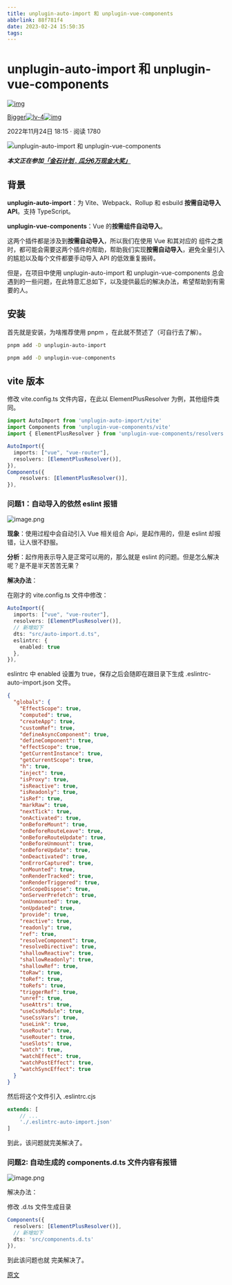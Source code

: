 ```yaml
---
title: unplugin-auto-import 和 unplugin-vue-components
abbrlink: 88f781f4
date: 2023-02-24 15:50:35
tags:
---
```


# unplugin-auto-import 和 unplugin-vue-components

[![img](https://p3-passport.byteimg.com/img/user-avatar/d90a86ff79c931122ecfcd9a0c9b6a42~100x100.awebp)](https://juejin.cn/user/1943592288391496)

[Bigger![lv-4](https://lf3-cdn-tos.bytescm.com/obj/static/xitu_juejin_web/img/lv-4.a78c420.png)![img](https://lf3-cdn-tos.bytescm.com/obj/static/xitu_juejin_web/07302452a7ad81cb43a173b5cd580237.svg)](https://juejin.cn/user/1943592288391496)

2022年11月24日 18:15 · 阅读 1780

![unplugin-auto-import 和 unplugin-vue-components](https://p9-juejin.byteimg.com/tos-cn-i-k3u1fbpfcp/2113b5e3e7ff475aa51cd19ac102d42b~tplv-k3u1fbpfcp-zoom-crop-mark:3024:3024:3024:1702.awebp?)

***本文正在参加[「金石计划 . 瓜分6万现金大奖」](https://juejin.cn/post/7162096952883019783)***

## 背景

**unplugin-auto-import**：为 Vite、Webpack、Rollup 和 esbuild **按需自动导入 API**。支持 TypeScript。

**unplugin-vue-components**：Vue 的**按需组件自动导入**。

这两个插件都是涉及到**按需自动导入**，所以我们在使用 Vue 和其对应的 组件之类时，都可能会需要这两个插件的帮助，帮助我们实现**按需自动导入**，避免全量引入的尴尬以及每个文件都要手动导入 API 的低效重复搬砖。

但是，在项目中使用 unplugin-auto-import 和 unplugin-vue-components 总会遇到的一些问题，在此特意汇总如下，以及提供最后的解决办法，希望帮助到有需要的人。

## 安装

首先就是安装，为啥推荐使用 pnpm ，在此就不赘述了（可自行去了解）。

```sh
pnpm add -D unplugin-auto-import

pnpm add -D unplugin-vue-components
```

## vite 版本

修改 vite.config.ts 文件内容，在此以 ElementPlusResolver 为例，其他组件类同。

```ts
import AutoImport from 'unplugin-auto-import/vite'
import Components from 'unplugin-vue-components/vite'
import { ElementPlusResolver } from 'unplugin-vue-components/resolvers'

AutoImport({
  imports: ["vue", "vue-router"],
  resolvers: [ElementPlusResolver()],
}),
Components({
    resolvers: [ElementPlusResolver()],
}),
```

### 问题1：自动导入的依然 eslint 报错

![image.png](https://p9-juejin.byteimg.com/tos-cn-i-k3u1fbpfcp/ed88438194c4481bad3e02fe67516eb3~tplv-k3u1fbpfcp-zoom-in-crop-mark:4536:0:0:0.awebp?)

**现象**：使用过程中会自动引入 Vue 相关组合 Api，是起作用的，但是 eslint 却报错，让人很不舒服。

**分析**：起作用表示导入是正常可以用的，那么就是 eslint 的问题。但是怎么解决呢？是不是半天苦苦无果？

**解决办法**：

在刚才的 vite.config.ts 文件中修改：

```ts
AutoImport({
  imports: ["vue", "vue-router"],
  resolvers: [ElementPlusResolver()],
  // 新增如下
  dts: "src/auto-import.d.ts",
  eslintrc: {
    enabled: true
  },
}),

```

eslintrc 中 enabled 设置为 true，保存之后会随即在跟目录下生成 .eslintrc-auto-import.json 文件。

```json
{
  "globals": {
    "EffectScope": true,
    "computed": true,
    "createApp": true,
    "customRef": true,
    "defineAsyncComponent": true,
    "defineComponent": true,
    "effectScope": true,
    "getCurrentInstance": true,
    "getCurrentScope": true,
    "h": true,
    "inject": true,
    "isProxy": true,
    "isReactive": true,
    "isReadonly": true,
    "isRef": true,
    "markRaw": true,
    "nextTick": true,
    "onActivated": true,
    "onBeforeMount": true,
    "onBeforeRouteLeave": true,
    "onBeforeRouteUpdate": true,
    "onBeforeUnmount": true,
    "onBeforeUpdate": true,
    "onDeactivated": true,
    "onErrorCaptured": true,
    "onMounted": true,
    "onRenderTracked": true,
    "onRenderTriggered": true,
    "onScopeDispose": true,
    "onServerPrefetch": true,
    "onUnmounted": true,
    "onUpdated": true,
    "provide": true,
    "reactive": true,
    "readonly": true,
    "ref": true,
    "resolveComponent": true,
    "resolveDirective": true,
    "shallowReactive": true,
    "shallowReadonly": true,
    "shallowRef": true,
    "toRaw": true,
    "toRef": true,
    "toRefs": true,
    "triggerRef": true,
    "unref": true,
    "useAttrs": true,
    "useCssModule": true,
    "useCssVars": true,
    "useLink": true,
    "useRoute": true,
    "useRouter": true,
    "useSlots": true,
    "watch": true,
    "watchEffect": true,
    "watchPostEffect": true,
    "watchSyncEffect": true
  }
}

```

然后将这个文件引入 .eslintrc.cjs

```js
extends: [ 
    // ...
    './.eslintrc-auto-import.json' 
]

```

到此，该问题就完美解决了。

### 问题2: 自动生成的 components.d.ts 文件内容有报错

![image.png](https://p3-juejin.byteimg.com/tos-cn-i-k3u1fbpfcp/cc0d8628be1a4931be4def2cf90e3fd9~tplv-k3u1fbpfcp-zoom-in-crop-mark:4536:0:0:0.awebp?)

解决办法：

修改 .d.ts 文件生成目录

```ts
Components({
  resolvers: [ElementPlusResolver()],
  // 新增如下
  dts: 'src/components.d.ts'
}),

```

到此该问题也就 完美解决了。

[原文](https://juejin.cn/post/7169523949167411236)

